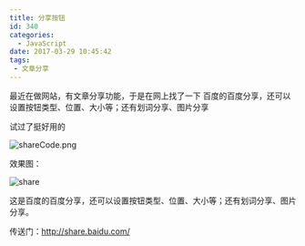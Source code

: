 ```yaml
---
title: 分享按钮
id: 340
categories:
  - JavaScript
date: 2017-03-29 10:45:42
tags:
 - 文章分享
---
```

最近在做网站，有文章分享功能，于是在网上找了一下
百度的百度分享，还可以设置按钮类型、位置、大小等；还有划词分享、图片分享
<!--more-->
试过了挺好用的

![shareCode.png](https://xqmblog.files.wordpress.com/2017/03/sharecode.png)

效果图：

![share](https://xqmblog.files.wordpress.com/2017/03/share.png)

这是百度的百度分享，还可以设置按钮类型、位置、大小等；还有划词分享、图片分享。

传送门：http://share.baidu.com/